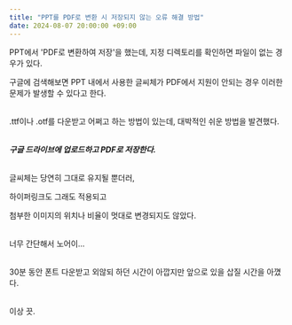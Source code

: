 ```yaml
---
title: "PPT를 PDF로 변환 시 저장되지 않는 오류 해결 방법"
date: 2024-08-07 20:00:00 +09:00
---
```


PPT에서 'PDF로 변환하여 저장'을 했는데, 지정 디렉토리를 확인하면 파일이 없는 경우가 있다.

구글에 검색해보면 PPT 내에서 사용한 글씨체가 PDF에서 지원이 안되는 경우 이러한 문제가 발생할 수 있다고 한다.
<br>
<br>

.ttf이나 .otf를 다운받고 어쩌고 하는 방법이 있는데, 대박적인 쉬운 방법을 발견했다.
<br>
<br>

***구글 드라이브에 업로드하고 PDF로 저장한다.***
<br>
<br>

글씨체는 당연히 그대로 유지될 뿐더러,

하이퍼링크도 그래도 적용되고

첨부한 이미지의 위치나 비율이 멋대로 변경되지도 않았다.
<br>
<br>

너무 간단해서 노어이...
<br>
<br>

30분 동안 폰트 다운받고 외않되 하던 시간이 아깝지만 앞으로 있을 삽질 시간을 아꼈다.
<br>
<br>

이상 끗.